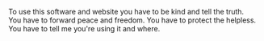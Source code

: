 To use this software and website you have to be kind and tell the truth.  
You have to forward peace and freedom.
You have to protect the helpless.
You have to tell me you're using it and where.